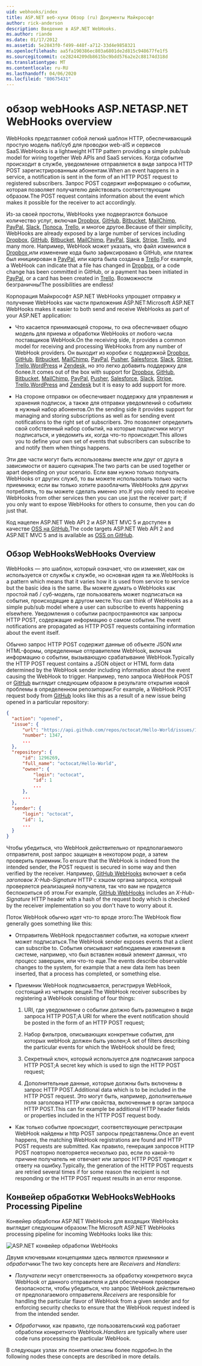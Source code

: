 ```yaml
---
uid: webhooks/index
title: ASP.NET веб-хуки Обзор (ru) Документы Майкрософт
author: rick-anderson
description: Введение в ASP.NET WebHooks.
ms.author: riande
ms.date: 01/17/2012
ms.assetid: 5e2843f0-f499-448f-a712-33d4e9858321
ms.openlocfilehash: aa5fa190386ec803a6801de2d815c948677fe1f5
ms.sourcegitcommit: ce28244209db8615bc9bdd576a2e2c88174d318d
ms.translationtype: MT
ms.contentlocale: ru-RU
ms.lasthandoff: 04/06/2020
ms.locfileid: "80675431"
---
```

# <a name="aspnet-webhooks-overview"></a><span data-ttu-id="561ea-103">обзор webHooks ASP.NET</span><span class="sxs-lookup"><span data-stu-id="561ea-103">ASP.NET WebHooks overview</span></span>

<span data-ttu-id="561ea-104">WebHooks представляет собой легкий шаблон HTTP, обеспечивающий простую модель паб/суб для проводки web-aIS и сервисов SaaS.</span><span class="sxs-lookup"><span data-stu-id="561ea-104">WebHooks is a lightweight HTTP pattern providing a simple pub/sub model for wiring together Web APIs and SaaS services.</span></span> <span data-ttu-id="561ea-105">Когда событие происходит в службе, уведомление отправляется в виде запроса HTTP POST зарегистрированным абонентам.</span><span class="sxs-lookup"><span data-stu-id="561ea-105">When an event happens in a service, a notification is sent in the form of an HTTP POST request to registered subscribers.</span></span> <span data-ttu-id="561ea-106">Запрос POST содержит информацию о событии, которая позволяет получателю действовать соответствующим образом.</span><span class="sxs-lookup"><span data-stu-id="561ea-106">The POST request contains information about the event which makes it possible for the receiver to act accordingly.</span></span>

<span data-ttu-id="561ea-107">Из-за своей простоты, WebHooks уже подвергаются большое количество услуг, включая [Dropbox](http://dropbox.com/), [GitHub](https://www.github.com/), [Bitbucket](https://bitbucket.org/), [MailChimp](http://www.mailchimp.com/), [PayPal](http://www.paypal.com/), [Slack](http://www.slack.com), [Полоса](http://www.stripe.com), [Trello](http://www.trello.com/), и многое другое.</span><span class="sxs-lookup"><span data-stu-id="561ea-107">Because of their simplicity, WebHooks are already exposed by a large number of services including [Dropbox](http://dropbox.com/), [GitHub](https://www.github.com/), [Bitbucket](https://bitbucket.org/), [MailChimp](http://www.mailchimp.com/), [PayPal](http://www.paypal.com/), [Slack](http://www.slack.com), [Stripe](http://www.stripe.com), [Trello](http://www.trello.com/), and many more.</span></span> <span data-ttu-id="561ea-108">Например, WebHook может указать, что файл изменился в [Dropbox,](http://dropbox.com/)или изменение кода было зафиксировано в GitHub, или платеж был инициирован в [PayPal](http://www.paypal.com/), или карта была создана в [Trello](http://www.trello.com/).</span><span class="sxs-lookup"><span data-stu-id="561ea-108">For example, a WebHook can indicate that a file has changed in [Dropbox](http://dropbox.com/), or a code change has been committed in GitHub, or a payment has been initiated in [PayPal](http://www.paypal.com/), or a card has been created in [Trello](http://www.trello.com/).</span></span> <span data-ttu-id="561ea-109">Возможности безграничны!</span><span class="sxs-lookup"><span data-stu-id="561ea-109">The possibilities are endless!</span></span>

<span data-ttu-id="561ea-110">Корпорация Майкрософт ASP.NET WebHooks упрощает отправку и получение WebHooks как части приложения ASP.NET:</span><span class="sxs-lookup"><span data-stu-id="561ea-110">Microsoft ASP.NET WebHooks makes it easier to both send and receive WebHooks as part of your ASP.NET application:</span></span>

* <span data-ttu-id="561ea-111">Что касается принимающей стороны, то она обеспечивает общую модель для приема и обработки WebHooks от любого числа поставщиков WebHook.</span><span class="sxs-lookup"><span data-stu-id="561ea-111">On the receiving side, it provides a common model for receiving and processing WebHooks from any number of WebHook providers.</span></span> <span data-ttu-id="561ea-112">Он выходит из коробки с поддержкой [Dropbox](http://dropbox.com/), [GitHub](https://www.github.com/), [Bitbucket](https://bitbucket.org/), [MailChimp](http://www.mailchimp.com/), [PayPal](http://www.paypal.com/), [Pusher](http://www.pusher.com), [Salesforce](http://www.salesforce.com), [Slack](http://www.slack.com), [Stripe](http://www.stripe.com), [Trello](http://www.trello.com/),[WordPress](http://www.wordpress.com) и [Zendesk,](https://www.zendesk.com/) но это легко добавить поддержку для более.</span><span class="sxs-lookup"><span data-stu-id="561ea-112">It comes out of the box with support for [Dropbox](http://dropbox.com/), [GitHub](https://www.github.com/), [Bitbucket](https://bitbucket.org/), [MailChimp](http://www.mailchimp.com/), [PayPal](http://www.paypal.com/), [Pusher](http://www.pusher.com), [Salesforce](http://www.salesforce.com), [Slack](http://www.slack.com), [Stripe](http://www.stripe.com), [Trello](http://www.trello.com/),[WordPress](http://www.wordpress.com) and [Zendesk](https://www.zendesk.com/) but it is easy to add support for more.</span></span>

* <span data-ttu-id="561ea-113">На стороне отправки он обеспечивает поддержку для управления и хранения подписок, а также для отправки уведомлений о событиях в нужный набор абонентов.</span><span class="sxs-lookup"><span data-stu-id="561ea-113">On the sending side it provides support for managing and storing subscriptions as well as for sending event notifications to the right set of subscribers.</span></span> <span data-ttu-id="561ea-114">Это позволяет определить свой собственный набор событий, на которые подписчики могут подписаться, и уведомить их, когда что-то происходит.</span><span class="sxs-lookup"><span data-stu-id="561ea-114">This allows you to define your own set of events that subscribers can subscribe to and notify them when things happens.</span></span>

<span data-ttu-id="561ea-115">Эти две части могут быть использованы вместе или друг от друга в зависимости от вашего сценария.</span><span class="sxs-lookup"><span data-stu-id="561ea-115">The two parts can be used together or apart depending on your scenario.</span></span> <span data-ttu-id="561ea-116">Если вам нужно только получать WebHooks от других служб, то вы можете использовать только часть приемника; если вы только хотите разоблачить WebHooks для других потреблять, то вы можете сделать именно это.</span><span class="sxs-lookup"><span data-stu-id="561ea-116">If you only need to receive WebHooks from other services then you can use just the receiver part; if you only want to expose WebHooks for others to consume, then you can do just that.</span></span>

<span data-ttu-id="561ea-117">Код нацелен ASP.NET Web API 2 и ASP.NET MVC 5 и доступен в качестве [OSS на GitHub.](https://github.com/aspnet/WebHooks)</span><span class="sxs-lookup"><span data-stu-id="561ea-117">The code targets ASP.NET Web API 2 and ASP.NET MVC 5 and is available as [OSS on GitHub](https://github.com/aspnet/WebHooks).</span></span>

## <a name="webhooks-overview"></a><span data-ttu-id="561ea-118">Обзор WebHooks</span><span class="sxs-lookup"><span data-stu-id="561ea-118">WebHooks Overview</span></span>

<span data-ttu-id="561ea-119">WebHooks — это шаблон, который означает, что он изменяет, как он используется от службы к службе, но основная идея та же.</span><span class="sxs-lookup"><span data-stu-id="561ea-119">WebHooks is a pattern which means that it varies how it is used from service to service but the basic idea is the same.</span></span> <span data-ttu-id="561ea-120">Вы можете думать о WebHooks как простой паб / суб-модель, где пользователь может подписаться на события, происходящие в другом месте.</span><span class="sxs-lookup"><span data-stu-id="561ea-120">You can think of WebHooks as a simple pub/sub model where a user can subscribe to events happening elsewhere.</span></span> <span data-ttu-id="561ea-121">Уведомления о событии распространяются как запросы HTTP POST, содержащие информацию о самом событии.</span><span class="sxs-lookup"><span data-stu-id="561ea-121">The event notifications are propagated as HTTP POST requests containing information about the event itself.</span></span>

<span data-ttu-id="561ea-122">Обычно запрос HTTP POST содержит данные об объекте JSON или HTML-формы, определенные отправителем WebHook, включая информацию о событии, вызывающую срабатывание WebHook.</span><span class="sxs-lookup"><span data-stu-id="561ea-122">Typically the HTTP POST request contains a JSON object or HTML form data determined by the WebHook sender including information about the event causing the WebHook to trigger.</span></span> <span data-ttu-id="561ea-123">Например, тело запроса WebHook POST от [GitHub](https://www.github.com/) выглядит следующим образом в результате открытия новой проблемы в определенном репозитории:</span><span class="sxs-lookup"><span data-stu-id="561ea-123">For example, a WebHook POST request body from [GitHub](https://www.github.com/) looks like this as a result of a new issue being opened in a particular repository:</span></span>

```json
{
  "action": "opened",
  "issue": {
      "url": "https://api.github.com/repos/octocat/Hello-World/issues/1347",
      "number": 1347,
      ...
  },
  "repository": {
      "id": 1296269,
      "full_name": "octocat/Hello-World",
      "owner": {
          "login": "octocat",
          "id": 1
          ...
      },
      ...
  },
  "sender": {
      "login": "octocat",
      "id": 1,
      ...
  }
}
```

<span data-ttu-id="561ea-124">Чтобы убедиться, что WebHook действительно от предполагаемого отправителя, post запрос защищен в некотором роде, а затем проверить приемник.</span><span class="sxs-lookup"><span data-stu-id="561ea-124">To ensure that the WebHook is indeed from the intended sender, the POST request is secured in some way and then verified by the receiver.</span></span> <span data-ttu-id="561ea-125">Например, [GitHub WebHooks](https://developer.github.com/webhooks/) включает в себя *заголовок X-Hub-Signature* HTTP с хэшом органа запроса, который проверяется реализацией получателя, так что вам не придется беспокоиться об этом.</span><span class="sxs-lookup"><span data-stu-id="561ea-125">For example, [GitHub WebHooks](https://developer.github.com/webhooks/) includes an *X-Hub-Signature* HTTP header with a hash of the request body which is checked by the receiver implementation so you don't have to worry about it.</span></span>

<span data-ttu-id="561ea-126">Поток WebHook обычно идет что-то вроде этого:</span><span class="sxs-lookup"><span data-stu-id="561ea-126">The WebHook flow generally goes something like this:</span></span>

* <span data-ttu-id="561ea-127">Отправитель WebHook предоставляет события, на которые клиент может подписаться.</span><span class="sxs-lookup"><span data-stu-id="561ea-127">The WebHook sender exposes events that a client can subscribe to.</span></span> <span data-ttu-id="561ea-128">События описывают наблюдаемые изменения в системе, например, что был вставлен новый элемент данных, что процесс завершен, или что-то еще.</span><span class="sxs-lookup"><span data-stu-id="561ea-128">The events describe observable changes to the system, for example that a new data item has been inserted, that a process has completed, or something else.</span></span>

* <span data-ttu-id="561ea-129">Приемник WebHook подписывается, регистрируя WebHook, состоящий из четырех вещей:</span><span class="sxs-lookup"><span data-stu-id="561ea-129">The WebHook receiver subscribes by registering a WebHook consisting of four things:</span></span>

     1. <span data-ttu-id="561ea-130">URI, где уведомление о событии должно быть размещено в виде запроса HTTP POST;</span><span class="sxs-lookup"><span data-stu-id="561ea-130">A URI for where the event notification should be posted in the form of an HTTP POST request;</span></span>

     2. <span data-ttu-id="561ea-131">Набор фильтров, описывающих конкретные события, для которых webHook должен быть уволен;</span><span class="sxs-lookup"><span data-stu-id="561ea-131">A set of filters describing the particular events for which the WebHook should be fired;</span></span>

     3. <span data-ttu-id="561ea-132">Секретный ключ, который используется для подписания запроса HTTP POST;</span><span class="sxs-lookup"><span data-stu-id="561ea-132">A secret key which is used to sign the HTTP POST request;</span></span>

     4. <span data-ttu-id="561ea-133">Дополнительные данные, которые должны быть включены в запрос HTTP POST.</span><span class="sxs-lookup"><span data-stu-id="561ea-133">Additional data which is to be included in the HTTP POST request.</span></span> <span data-ttu-id="561ea-134">Это могут быть, например, дополнительные поля заголовка HTTP или свойства, включенные в орган запроса HTTP POST.</span><span class="sxs-lookup"><span data-stu-id="561ea-134">This can for example be additional HTTP header fields or properties included in the HTTP POST request body.</span></span>

* <span data-ttu-id="561ea-135">Как только событие происходит, соответствующие регистрации WebHook найдены и http POST запросы представлены.</span><span class="sxs-lookup"><span data-stu-id="561ea-135">Once an event happens, the matching WebHook registrations are found and HTTP POST requests are submitted.</span></span> <span data-ttu-id="561ea-136">Как правило, генерация запросов HTTP POST повторно повторяется несколько раз, если по какой-то причине получатель не отвечает или запрос HTTP POST приводит к ответу на ошибку.</span><span class="sxs-lookup"><span data-stu-id="561ea-136">Typically, the generation of the HTTP POST requests are retried several times if for some reason the recipient is not responding or the HTTP POST request results in an error response.</span></span>

## <a name="webhooks-processing-pipeline"></a><span data-ttu-id="561ea-137">Конвейер обработки WebHooks</span><span class="sxs-lookup"><span data-stu-id="561ea-137">WebHooks Processing Pipeline</span></span>

<span data-ttu-id="561ea-138">Конвейер обработки ASP.NET WebHooks для входящих WebHooks выглядит следующим образом:</span><span class="sxs-lookup"><span data-stu-id="561ea-138">The Microsoft ASP.NET WebHooks processing pipeline for incoming WebHooks looks like this:</span></span>

![ASP.NET конвейер обработки WebHooks](_static/WebHookReceivers.png)

<span data-ttu-id="561ea-140">Двумя ключевыми концепциями здесь являются *приемники* и *обработчики:*</span><span class="sxs-lookup"><span data-stu-id="561ea-140">The two key concepts here are *Receivers* and *Handlers*:</span></span>

* <span data-ttu-id="561ea-141">*Получатели* несут ответственность за обработку конкретного вкуса WebHook от данного отправителя и для обеспечения проверки безопасности, чтобы убедиться, что запрос WebHook действительно от предполагаемого отправителя.</span><span class="sxs-lookup"><span data-stu-id="561ea-141">*Receivers* are responsible for handling the particular flavor of WebHook from a given sender and for enforcing security checks to ensure that the WebHook request indeed is from the intended sender.</span></span>

* <span data-ttu-id="561ea-142">*Обработчики,* как правило, где пользовательский код работает обработки конкретного WebHook.</span><span class="sxs-lookup"><span data-stu-id="561ea-142">*Handlers* are typically where user code runs processing the particular WebHook.</span></span>

<span data-ttu-id="561ea-143">В следующих узлах эти понятия описаны более подробно.</span><span class="sxs-lookup"><span data-stu-id="561ea-143">In the following nodes these concepts are described in more details.</span></span>
